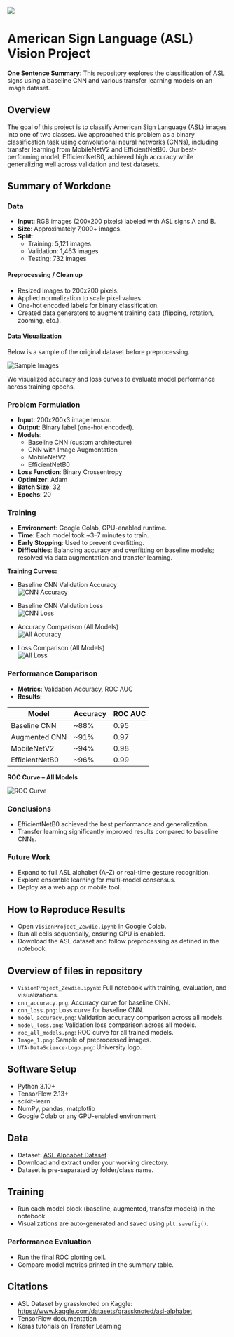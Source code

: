 ![](UTA-DataScience-Logo.png)

# American Sign Language (ASL) Vision Project

**One Sentence Summary**: This repository explores the classification of ASL signs using a baseline CNN and various transfer learning models on an image dataset.

## Overview

The goal of this project is to classify American Sign Language (ASL) images into one of two classes. We approached this problem as a binary classification task using convolutional neural networks (CNNs), including transfer learning from MobileNetV2 and EfficientNetB0. Our best-performing model, EfficientNetB0, achieved high accuracy while generalizing well across validation and test datasets.

## Summary of Workdone

### Data

* **Input**: RGB images (200x200 pixels) labeled with ASL signs A and B.
* **Size**: Approximately 7,000+ images.
* **Split**:
  * Training: 5,121 images
  * Validation: 1,463 images
  * Testing: 732 images

#### Preprocessing / Clean up

* Resized images to 200x200 pixels.
* Applied normalization to scale pixel values.
* One-hot encoded labels for binary classification.
* Created data generators to augment training data (flipping, rotation, zooming, etc.).

#### Data Visualization

Below is a sample of the original dataset before preprocessing.

![Sample Images](Image_1.png)

We visualized accuracy and loss curves to evaluate model performance across training epochs.

### Problem Formulation

* **Input**: 200x200x3 image tensor.
* **Output**: Binary label (one-hot encoded).
* **Models**:
  * Baseline CNN (custom architecture)
  * CNN with Image Augmentation
  * MobileNetV2
  * EfficientNetB0
* **Loss Function**: Binary Crossentropy
* **Optimizer**: Adam
* **Batch Size**: 32
* **Epochs**: 20

### Training

* **Environment**: Google Colab, GPU-enabled runtime.
* **Time**: Each model took ~3–7 minutes to train.
* **Early Stopping**: Used to prevent overfitting.
* **Difficulties**: Balancing accuracy and overfitting on baseline models; resolved via data augmentation and transfer learning.

**Training Curves:**

- Baseline CNN Validation Accuracy  
  ![CNN Accuracy](cnn_accuracy.png)

- Baseline CNN Validation Loss  
  ![CNN Loss](cnn_loss.png)

- Accuracy Comparison (All Models)  
  ![All Accuracy](model_accuracy.png)

- Loss Comparison (All Models)  
  ![All Loss](model_loss.png)

### Performance Comparison

* **Metrics**: Validation Accuracy, ROC AUC
* **Results**:

| Model          | Accuracy | ROC AUC |
|----------------|----------|---------|
| Baseline CNN   | ~88%     | 0.95    |
| Augmented CNN  | ~91%     | 0.97    |
| MobileNetV2    | ~94%     | 0.98    |
| EfficientNetB0 | ~96%     | 0.99    |

**ROC Curve – All Models**

![ROC Curve](roc_all_models.png)

### Conclusions

* EfficientNetB0 achieved the best performance and generalization.
* Transfer learning significantly improved results compared to baseline CNNs.

### Future Work

* Expand to full ASL alphabet (A–Z) or real-time gesture recognition.
* Explore ensemble learning for multi-model consensus.
* Deploy as a web app or mobile tool.

## How to Reproduce Results

* Open `VisionProject_Zewdie.ipynb` in Google Colab.
* Run all cells sequentially, ensuring GPU is enabled.
* Download the ASL dataset and follow preprocessing as defined in the notebook.

## Overview of files in repository

* `VisionProject_Zewdie.ipynb`: Full notebook with training, evaluation, and visualizations.
* `cnn_accuracy.png`: Accuracy curve for baseline CNN.
* `cnn_loss.png`: Loss curve for baseline CNN.
* `model_accuracy.png`: Validation accuracy comparison across all models.
* `model_loss.png`: Validation loss comparison across all models.
* `roc_all_models.png`: ROC curve for all trained models.
* `Image_1.png`: Sample of preprocessed images.
* `UTA-DataScience-Logo.png`: University logo.

## Software Setup

* Python 3.10+
* TensorFlow 2.13+
* scikit-learn
* NumPy, pandas, matplotlib
* Google Colab or any GPU-enabled environment

## Data

* Dataset: [ASL Alphabet Dataset](https://www.kaggle.com/datasets/grassknoted/asl-alphabet)
* Download and extract under your working directory.
* Dataset is pre-separated by folder/class name.

## Training

* Run each model block (baseline, augmented, transfer models) in the notebook.
* Visualizations are auto-generated and saved using `plt.savefig()`.

### Performance Evaluation

* Run the final ROC plotting cell.
* Compare model metrics printed in the summary table.

## Citations

* ASL Dataset by grassknoted on Kaggle: https://www.kaggle.com/datasets/grassknoted/asl-alphabet
* TensorFlow documentation
* Keras tutorials on Transfer Learning
